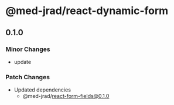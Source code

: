 # @med-jrad/react-dynamic-form

## 0.1.0

### Minor Changes

- update

### Patch Changes

- Updated dependencies
  - @med-jrad/react-form-fields@0.1.0
